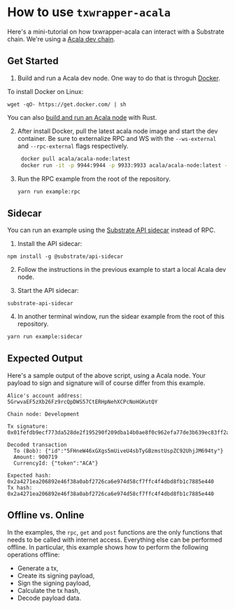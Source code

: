 # How to use `txwrapper-acala`

Here's a mini-tutorial on how txwrapper-acala can interact with a Substrate chain. We're using a [Acala dev chain](https://wiki.acala.network/maintain/network-maintainers/node-management).

## Get Started

1. Build and run a Acala dev node. One way to do that is throguh [Docker](https://www.docker.com/get-started).

To install Docker on Linux:

```
wget -qO- https://get.docker.com/ | sh
```

You can also [build and run an Acala node](https://wiki.acala.network/maintain/network-maintainers/node-management) with Rust.

2. After install Docker, pull the latest acala node image and start the dev container. Be sure to externalize RPC and WS with the `--ws-external` and `--rpc-external` flags respectively.

   ```bash
    docker pull acala/acala-node:latest
    docker run -it -p 9944:9944 -p 9933:9933 acala/acala-node:latest --dev --ws-external --rpc-external --rpc-cors=all
   ```

3. Run the RPC example from the root of the repository.

   ```bash
   yarn run example:rpc
   ```

## Sidecar

You can run an example using the [Substrate API sidecar](https://github.com/paritytech/substrate-api-sidecar) instead of RPC.

1. Install the API sidecar:

```
npm install -g @substrate/api-sidecar
```

2. Follow the instructions in the previous example to start a local Acala dev node.

3. Start the API sidecar:

```
substrate-api-sidecar
```

4. In another terminal window, run the sidear example from the root of this repository.

```bash
yarn run example:sidecar
```

## Expected Output

Here's a sample output of the above script, using a Acala node. Your payload to sign and signature will of course differ from this example.

```
Alice's account address: 5GrwvaEF5zXb26Fz9rcQpDWS57CtERHpNehXCPcNoHGKutQY

Chain node: Development

Tx signature: 0x01fefdb9ecf773da528de2f195290f209dba14b0ae8f0c962efa77de3b639ec83ff2a4d0392f5fa4f4d822ab28fd7b21ddfe72c1d5eaa47d1ad15ca8a3df76fa8c

Decoded transaction
  To (Bob): {"id":"5FHneW46xGXgs5mUiveU4sbTyGBzmstUspZC92UhjJM694ty"}
  Amount: 900719
  CurrencyId: {"token":"ACA"}

Expected hash: 0x2a4271ea206892e46f38a0abf2726ca6e974d58cf7ffc4f4dbd8fb1c7885e440
Tx hash: 0x2a4271ea206892e46f38a0abf2726ca6e974d58cf7ffc4f4dbd8fb1c7885e440
```

## Offline vs. Online

In the examples, the `rpc`, `get` and `post` functions are the only functions that needs to be called with internet access. Everything else can be performed offline. In particular, this example shows how to perform the following operations offline:

- Generate a tx,
- Create its signing payload,
- Sign the signing payload,
- Calculate the tx hash,
- Decode payload data.

